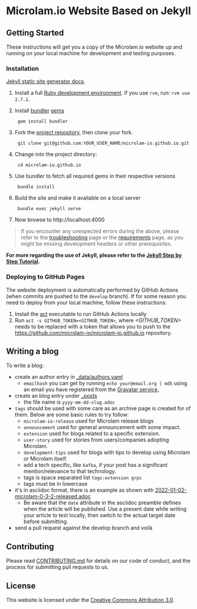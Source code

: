 # Microlam.io Website Based on Jekyll

## Getting Started

These instructions will get you a copy of the Microlam.io website up and running on your local machine for development and testing purposes.

### Installation

[Jekyll static site generator docs](https://jekyllrb.com/docs/).

1. Install a full [Ruby development environment](https://jekyllrb.com/docs/installation/). If you use `rvm`, run: `rvm use 2.7.1`.
2. Install [bundler](https://jekyllrb.com/docs/ruby-101/#bundler)  [gems](https://jekyllrb.com/docs/ruby-101/#gems)
  
        gem install bundler

3. Fork the [project repository](https://github.com/microlam-io/microlam-io.github.io), then clone your fork.
  
        git clone git@github.com:YOUR_USER_NAME/microlam-io.github.io.git

4. Change into the project directory:
  
        cd microlam-io.github.io

5. Use bundler to fetch all required gems in their respective versions

        bundle install

6. Build the site and make it available on a local server
  
        bundle exec jekyll serve

7. Now browse to http://localhost:4000

> If you encounter any unexpected errors during the above, please refer to the [troubleshooting](https://jekyllrb.com/docs/troubleshooting/#configuration-problems) page or the [requirements](https://jekyllrb.com/docs/installation/#requirements) page, as you might be missing development headers or other prerequisites.

**For more regarding the use of Jekyll, please refer to the [Jekyll Step by Step Tutorial](https://jekyllrb.com/docs/step-by-step/01-setup/).**

### Deploying to GitHub Pages

The website deployment is automatically performed by GitHub Actions (when commits are pushed to the `develop` branch).
If for some reason you need to deploy from your local machine, follow these instructions:

1. Install the [act](https://github.com/nektos/act#installation) executable to run GitHub Actions locally
2. Run `act -s GITHUB_TOKEN=<GITHUB_TOKEN>`, where *<GITHUB_TOKEN>* needs to be replaced with a token that allows you to push to the https://github.com/microlam-io/microlam-io.github.io repository.

## Writing a blog

To write a blog:

- create an author entry in [_data/authors.yaml](https://github.com/microlam-io/microlam-io.github.io/blob/develop/_data/authors.yaml)
  - `emailhash` you can get by running `echo your@email.org | md5` using an email you have registered from the [Gravatar service](https://gravatar.com),
- create an blog entry under [_posts](https://github.com/microlam-io/microlam-io.github.io/tree/develop/_posts)
  - the file name is `yyyy-mm-dd-slug.adoc`
- `tags` should be used with some care as an archive page is created for of them. Below are some basic rules to try follow:
  - `microlam-io-release` used for Microlam release blogs
  - `announcement` used for general announcement with some impact.
  - `extension` used for blogs related to a specific extension.
  - `user-story` used for stories from users/companies adopting Microlam.
  - `development-tips` used for blogs with tips to develop using Microlam or Microlam itself. 
  - add a tech specific, like `kafka`, if your post has a significant mention/relevance to that technology.
  - tags is space separated list `tags:extension grpc`
  - tags must be in lowercase
- it's in asciidoc format, there is an example as shown with [2022-01-02-microlam-0-3-2-released.adoc](https://github.com/icrolam-io/microlam-io.github.io/blob/develop/_posts/2022-01-02-microlam-0-3-2-released)
  - Be aware that the `date` attribute in the asciidoc preamble defines when the article will be published. Use a present date while writing your article to test locally, then switch to the actual target date before submitting. 
- send a pull request against the develop branch and voilà

## Contributing

Please read [CONTRIBUTING.md](https://github.com/microlam-io/microlam-io.github.io/blob/master/CONTRIBUTING.md) for details on our code of conduct, and the process for submitting pull requests to us.

## License

This website is licensed under the [Creative Commons Attribution 3.0](https://creativecommons.org/licenses/by/3.0/).
